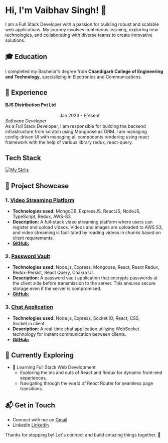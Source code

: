 # Hi, I'm Vaibhav Singh! 👋

I am a Full Stack Developer with a passion for building robust and scalable web applications. My journey involves continuous learning, exploring new technologies, and collaborating with diverse teams to create innovative solutions.

## 🎓 Education

I completed my Bachelor's degree from **Chandigarh College of Engineering and Technology**, specializing in Electronics and Communications.

## 💼 Experience

**BJS Distribution Pvt Ltd**  $~~~~~~~~~~~~~~~~~~~~~~~~~~~~~~~~~~~~~~~~~~~~~~~~~~~~~~~~~~~~~~~~~~~~~~~~~~~~~~~~~~~~~~~~~~~~~~~~~~~~~~~~~~~~~~~~~~~~~~~~~~~~~~~~~~~~~~~~~~~~~~~~~~~~~~~~~~~~~~~~~~~~~~~~~~~$ Jan 2023 - Present       
*Software Developer*     
As a Full Stack Developer, I am responsible for building the backend infrastructure from scratch using Mongoose as ORM. I am managing config-driven UI with managing all components rendering using react framework with the help of various library redux, react-query.

## Tech Stack

[![My Skills](https://skillicons.dev/icons?i=js,html,css,ts,nodejs,express,mongodb,docker,nginx,react,redux)](https://skillicons.dev)

## 🚀 Project Showcase

### 1. [Video Streaming Platform](https://youtube-clone-1-zebi.onrender.com)
- **Technologies used:** MongoDB, ExpressJS, ReactJS, NodeJS, TypeScript, Redux, AWS-S3.
- **Description:** A full-stack video streaming platform where users can register and upload videos. Videos and images are uploaded to AWS S3, and video streaming is facilitated by reading videos in chunks based on client requirements.
- [**GitHub:**](https://github.com/vbvsingh29/youtube-clone)

### 2. [Password Vault](https://password-vault-ten.vercel.app)
- **Technologies used:** Node.js, Express, Mongoose, React, React Redux, Redux-Persist, React Query, Chakra UI.
- **Description:** A password vault application that encrypts passwords at the client side before transmission to the server. This ensures secure storage even if the server is compromised.
- [**GitHub:**](https://github.com/vbvsingh29/password-vault)

### 3. [Chat Application](https://realtime-chat-app-bay-one.vercel.app)                 
- **Technologies used:** Node.js, Express, Socket.IO, React, CSS, Socket.io.client.
- **Description:** A real-time chat application utilizing WebSocket technology for instant communication between clients.
- [**GitHub:**](https://github.com/vbvsingh29/realtime-chat-app)

## 🌱 Currently Exploring

- 🚀 Learning Full Stack Web Development
  - Exploring the ins and outs of React and Redux for dynamic front-end experiences.
  - Navigating through the world of React Router for seamless page transitions.

## 📬 Get in Touch

- Connect with me on [Gmail](mailto:vbvsingh2905@gmail.com)
- LinkedIn [Linkedin](https://linkedin.com/in/vaibhav-singh-5298751a6)

Thanks for stopping by! Let's connect and build amazing things together. 🚀
